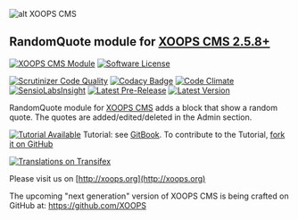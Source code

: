 ![alt XOOPS CMS](http://xoops.org/images/logoXoops4GithubRepository.png)
## RandomQuote module for [XOOPS CMS 2.5.8+](https://xoops.org)
[![XOOPS CMS Module](https://img.shields.io/badge/XOOPS%20CMS-Module-blue.svg)](http://xoops.org)
[![Software License](https://img.shields.io/badge/license-GPL-brightgreen.svg?style=flat)](LICENSE)

[![Scrutinizer Code Quality](https://img.shields.io/scrutinizer/g/mambax7/randomquote.svg?style=flat)](https://scrutinizer-ci.com/g/mambax7/randomquote/?branch=master)
[![Codacy Badge](https://api.codacy.com/project/badge/grade/2d27c0023ee54f0b9ba2b5d17a68b2a5)](https://www.codacy.com/app/mambax7/randomquote)
[![Code Climate](https://img.shields.io/codeclimate/github/mambax7/randomquote.svg?style=flat)](https://codeclimate.com/github/mambax7/randomquote)
[![SensioLabsInsight](https://insight.sensiolabs.com/projects/bb99aca9-fd51-49e9-98ae-6fd9f51bc7a9/mini.png)](https://insight.sensiolabs.com/projects/bb99aca9-fd51-49e9-98ae-6fd9f51bc7a9)
[![Latest Pre-Release](https://img.shields.io/github/tag/XoopsModules25x/randomquote.svg?style=flat)](https://github.com/XoopsModules25x/randomquote/tags/)
[![Latest Version](https://img.shields.io/github/release/XoopsModules25x/randomquote.svg?style=flat)](https://github.com/XoopsModules25x/randomquote/releases/)

RandomQuote module for [XOOPS CMS](http://xoops.org) adds a block that show a random quote. The quotes are added/edited/deleted in the Admin section.

[![Tutorial Available](http://xoops.org/images/tutorial-available-blue.svg)](https://www.gitbook.com/book/xoops/randomquote-tutorial/) Tutorial: see [GitBook](https://www.gitbook.com/book/xoops/randomquote-tutorial/).
To contribute to the Tutorial, [fork it on GitHub](https://github.com/XoopsDocs/randomquote-tutorial)

[![Translations on Transifex](http://xoops.org/images/translations-transifex-blue.svg)](https://www.transifex.com/xoops) 

Please visit us on  [http://xoops.org](http://xoops.org)

The upcoming "next generation" version of XOOPS CMS is being crafted on GitHub at: https://github.com/XOOPS
